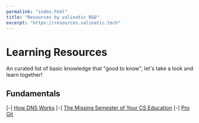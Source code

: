 ```yaml
---
permalink: "index.html"
title: "Resources by valinatic R&D"
excerpt: "https://resources.valinatic.tech"
---
```


# Learning Resources

An curated list of basic knowledge that "good to know", let's take a look and learn together!

## Fundamentals

[-] [How DNS Works](https://howdns.works/ep1/)
[-] [The Missing Semester of Your CS Education](https://missing.csail.mit.edu/)
[-] [Pro Git](https://git-scm.com/book/en/v2)
